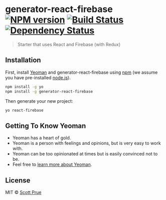 # generator-react-firebase [![NPM version][npm-image]][npm-url] [![Build Status][travis-image]][travis-url] [![Dependency Status][daviddm-image]][daviddm-url]
> Starter that uses React and Firebase (with Redux)

## Installation

First, install [Yeoman](http://yeoman.io) and generator-react-firebase using [npm](https://www.npmjs.com/) (we assume you have pre-installed [node.js](https://nodejs.org/)).

```bash
npm install -g yo
npm install -g generator-react-firebase
```

Then generate your new project:

```bash
yo react-firebase
```

## Getting To Know Yeoman

 * Yeoman has a heart of gold.
 * Yeoman is a person with feelings and opinions, but is very easy to work with.
 * Yeoman can be too opinionated at times but is easily convinced not to be.
 * Feel free to [learn more about Yeoman](http://yeoman.io/).

## License

MIT © [Scott Prue](prue.io)


[npm-image]: https://badge.fury.io/js/generator-react-firebase.svg
[npm-url]: https://npmjs.org/package/generator-react-firebase
[travis-image]: https://travis-ci.org/prescottprue/generator-react-firebase.svg?branch=master
[travis-url]: https://travis-ci.org/prescottprue/generator-react-firebase
[daviddm-image]: https://david-dm.org/prescottprue/generator-react-firebase.svg?theme=shields.io
[daviddm-url]: https://david-dm.org/prescottprue/generator-react-firebase
